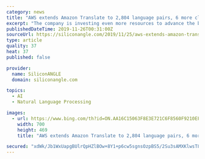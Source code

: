 ```yaml
---
category: news
title: "AWS extends Amazon Translate to 2,804 language pairs, 6 more cloud regions"
excerpt: "The company is investing even more resources to advance the broader field of natural-language processing, which is relevant for multiple AWS offerings besides Amazon Translation. The company has an entire blog for highlighting its researchers’ work in this area. In some projects, such as a recent effort to improve the quality of Alexa’s ..."
publishedDateTime: 2019-11-26T00:31:00Z
sourceUrl: https://siliconangle.com/2019/11/25/aws-extends-amazon-translate-2804-language-pairs-6-cloud-regions/
type: article
quality: 37
heat: 37
published: false

provider:
  name: SiliconANGLE
  domain: siliconangle.com

topics:
  - AI
  - Natural Language Processing

images:
  - url: https://www.bing.com/th?id=ON.AA16C15063F8E3E721C6F8560F9210EF
    width: 700
    height: 469
    title: "AWS extends Amazon Translate to 2,804 language pairs, 6 more cloud regions"

secured: "xdWk/Jb1WxUapgBUlrQpHZlBOw+8Y1+p6cw5sgnsOzpBS5/2Su3sAMXKlwsT8WXC9yWxUYve3dWH0/5uwL8L6TRPubzXwd3TIY6rsbTKdO/QywRTIpH4w404jJ6S9iaIWTxPaAUIuvZw8jBH9hE0IBqefDTfigrsw+JIONlcBCJLw1vWXqjwOylbOtoWNbVGMPRroodaLTz2Rmp/o9rXZq28zAmsyRpdZ3L9Bi4GJ8dBogskzbn/QfAWDj5sMYtl0S6SKlrruvOXBbAMCfxVXA==;uRCyI0HVcpP0asMdG1OjxA=="
---
```



